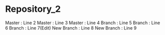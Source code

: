 # Repository_2
Master : Line 2
Master : Line 3
Master : Line 4
Branch : Line 5
Branch : Line 6
Branch : Line 7(Edit)
New Branch : Line 8
New Branch : Line 9
